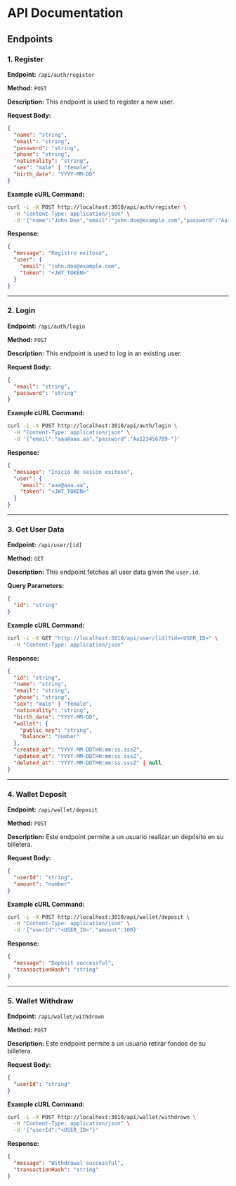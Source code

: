 # API Documentation

## Endpoints

### 1. Register

**Endpoint:** `/api/auth/register`

**Method:** `POST`

**Description:** This endpoint is used to register a new user.

**Request Body:**

```json
{
  "name": "string",
  "email": "string",
  "password": "string",
  "phone": "string",
  "nationality": "string",
  "sex": "male" | "female",
  "birth_date": "YYYY-MM-DD"
}
```

**Example cURL Command:**

```bash
curl -i -X POST http://localhost:3010/api/auth/register \
  -H "Content-Type: application/json" \
  -d '{"name":"John Doe","email":"john.doe@example.com","password":"Aa123456-","phone":"123456789","nationality":"USA","sex":"male","birth_date":"1990-01-01"}'
```

**Response:**

```json
{
  "message": "Registro exitoso",
  "user": {
    "email": "john.doe@example.com",
    "token": "<JWT_TOKEN>"
  }
}
```

---

### 2. Login

**Endpoint:** `/api/auth/login`

**Method:** `POST`

**Description:** This endpoint is used to log in an existing user.

**Request Body:**

```json
{
  "email": "string",
  "password": "string"
}
```

**Example cURL Command:**

```bash
curl -i -X POST http://localhost:3010/api/auth/login \
  -H "Content-Type: application/json" \
  -d '{"email":"aaa@aaa.aa","password":"Aa123456789-"}'
```

**Response:**

```json
{
  "message": "Inicio de sesión exitoso",
  "user": {
    "email": "aaa@aaa.aa",
    "token": "<JWT_TOKEN>"
  }
}
```

---

### 3. Get User Data

**Endpoint:** `/api/user/[id]`

**Method:** `GET`

**Description:** This endpoint fetches all user data given the `user.id`.

**Query Parameters:**

```json
{
  "id": "string"
}
```

**Example cURL Command:**

```bash
curl -i -X GET "http://localhost:3010/api/user/[id]?id=<USER_ID>" \
  -H "Content-Type: application/json"
```

**Response:**

```json
{
  "id": "string",
  "name": "string",
  "email": "string",
  "phone": "string",
  "sex": "male" | "female",
  "nationality": "string",
  "birth_date": "YYYY-MM-DD",
  "wallet": {
    "public_key": "string",
    "balance": "number"
  },
  "created_at": "YYYY-MM-DDTHH:mm:ss.sssZ",
  "updated_at": "YYYY-MM-DDTHH:mm:ss.sssZ",
  "deleted_at": "YYYY-MM-DDTHH:mm:ss.sssZ" | null
}
```

---

### 4. Wallet Deposit

**Endpoint:** `/api/wallet/deposit`

**Method:** `POST`

**Description:** Este endpoint permite a un usuario realizar un depósito en su billetera.

**Request Body:**

```json
{
  "userId": "string",
  "amount": "number"
}
```

**Example cURL Command:**

```bash
curl -i -X POST http://localhost:3010/api/wallet/deposit \
  -H "Content-Type: application/json" \
  -d '{"userId":"<USER_ID>","amount":100}'
```

**Response:**

```json
{
  "message": "Deposit successful",
  "transactionHash": "string"
}
```

---

### 5. Wallet Withdraw

**Endpoint:** `/api/wallet/withdrown`

**Method:** `POST`

**Description:** Este endpoint permite a un usuario retirar fondos de su billetera.

**Request Body:**

```json
{
  "userId": "string"
}
```

**Example cURL Command:**

```bash
curl -i -X POST http://localhost:3010/api/wallet/withdrown \
  -H "Content-Type: application/json" \
  -d '{"userId":"<USER_ID>"}'
```

**Response:**

```json
{
  "message": "Withdrawal successful",
  "transactionHash": "string"
}
```
